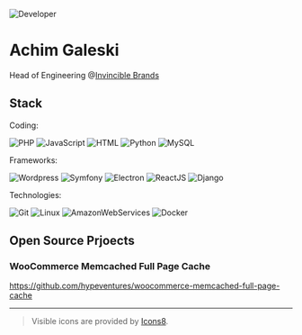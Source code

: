 ![Developer][dev]
# Achim Galeski
Head of Engineering @[Invincible Brands](https://www.invinciblebrands.com)


## Stack

Coding:

![PHP][php]
![JavaScript][js]
![HTML][html]
![Python][py]
![MySQL][mysql]

Frameworks:

![Wordpress][wordpress]
![Symfony][symfony]
![Electron][electron]
![ReactJS][react]
![Django][django]

Technologies:

![Git][git]
![Linux][linux]
![AmazonWebServices][aws]
![Docker][docker]


## Open Source Prjoects

### WooCommerce Memcached Full Page Cache
https://github.com/hypeventures/woocommerce-memcached-full-page-cache

---

> Visible icons are provided by [Icons8](https://icons8.com/).


<!-- FILE REFERENCES -->
[dev]: https://img.icons8.com/color/96/000000/developer.png "Developer"
[php]: https://img.icons8.com/ios-filled/50/000000/php.png "PHP"
[js]: https://img.icons8.com/ios-filled/50/000000/js.png "JavaScript"
[html]: https://img.icons8.com/ios-filled/50/000000/html.png "HTML"
[py]: https://img.icons8.com/ios-filled/50/000000/py.png "Python"
[mysql]: https://img.icons8.com/ios-filled/50/000000/mysql.png "MySQL"
[wordpress]: https://img.icons8.com/windows/64/000000/wordpress.png "Wordpress"
[symfony]: https://img.icons8.com/windows/64/000000/symfony.png "Symfony"
[electron]: https://img.icons8.com/pastel-glyph/64/000000/physics--v2.png "Electron"
[react]: https://img.icons8.com/windows/64/000000/react-native.png "ReactJS"
[django]: https://img.icons8.com/windows/64/000000/django.png "Django"
[git]: https://img.icons8.com/windows/64/000000/git.png "Git"
[linux]: https://img.icons8.com/windows/64/000000/linux-client.png "Linux"
[aws]: https://img.icons8.com/windows/64/000000/amazon-web-services.png "AWS"
[docker]: https://img.icons8.com/windows/64/000000/docker.png "Docker"

